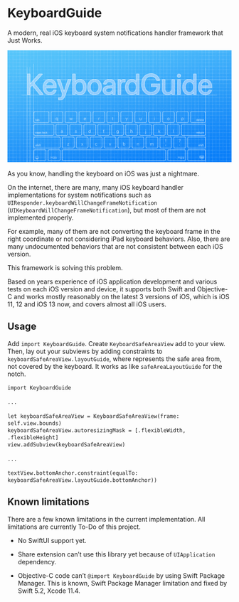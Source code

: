 # KeyboardGuide

A modern, real iOS keyboard system notifications handler framework that Just Works.

![KeyboardGuide](Resources/KeyboardGuide.png)

As you know, handling the keyboard on iOS was just a nightmare.

On the internet, there are many, many iOS keyboard handler implementations for system notifications such as `UIResponder.keyboardWillChangeFrameNotification` (`UIKeyboardWillChangeFrameNotification`), but most of them are not implemented properly.

For example, many of them are not converting the keyboard frame in the right coordinate or not considering iPad keyboard behaviors.
Also, there are many undocumented behaviors that are not consistent between each iOS version.

This framework is solving this problem.

Based on years experience of iOS application development and various tests on each iOS version and device, it supports both Swift and Objective-C and works mostly reasonably on the latest 3 versions of iOS, which is iOS 11, 12 and iOS 13 now, and covers almost all iOS users.

## Usage

Add `import KeyboardGuide`. Create `KeyboardSafeAreaView` add to your view.
Then, lay out your subviews by adding constraints to `keyboardSafeAreaView.layoutGuide`, where represents the safe area from, not covered by the keyboard.
It works as like `safeAreaLayoutGuide` for the notch.

```
import KeyboardGuide

...

let keyboardSafeAreaView = KeyboardSafeAreaView(frame: self.view.bounds)
keyboardSafeAreaView.autoresizingMask = [.flexibleWidth, .flexibleHeight]
view.addSubview(keyboardSafeAreaView)

...

textView.bottomAnchor.constraint(equalTo: keyboardSafeAreaView.layoutGuide.bottomAnchor))
```

## Known limitations

There are a few known limitations in the current implementation.
All limitations are currently To-Do of this project.

- No SwiftUI support yet.

- Share extension can’t use this library yet because of `UIApplication` dependency.

- Objective-C code can’t `@import KeyboardGuide` by using Swift Package Manager.
  This is known, Swift Package Manager limitation and fixed by Swift 5.2, Xcode 11.4.
